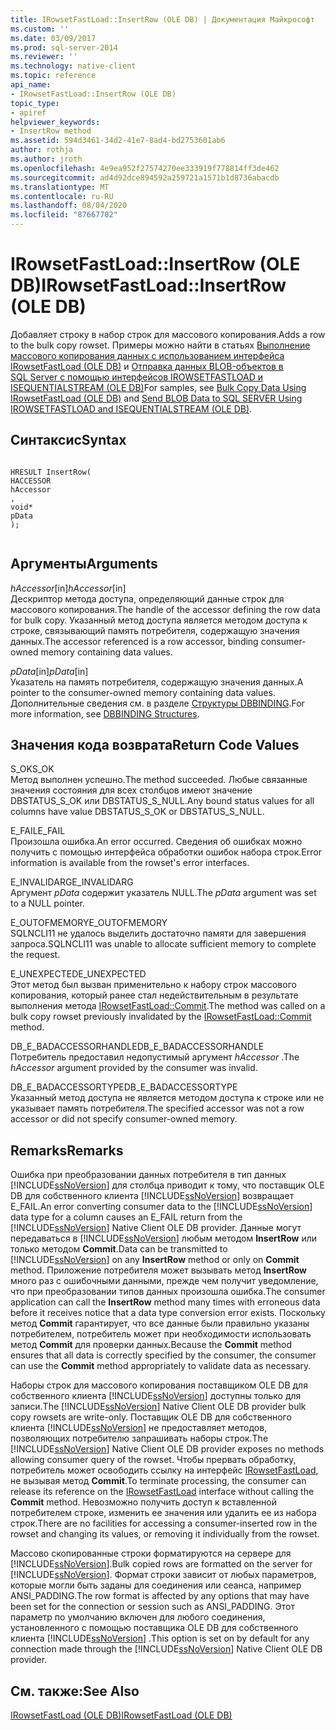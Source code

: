 ```yaml
---
title: IRowsetFastLoad::InsertRow (OLE DB) | Документация Майкрософт
ms.custom: ''
ms.date: 03/09/2017
ms.prod: sql-server-2014
ms.reviewer: ''
ms.technology: native-client
ms.topic: reference
api_name:
- IRowsetFastLoad::InsertRow (OLE DB)
topic_type:
- apiref
helpviewer_keywords:
- InsertRow method
ms.assetid: 594d3461-34d2-41e7-8ad4-bd2753601ab6
author: rothja
ms.author: jroth
ms.openlocfilehash: 4e9ea952f27574270ee333919f778814ff3de462
ms.sourcegitcommit: ad4d92dce894592a259721a1571b1d8736abacdb
ms.translationtype: MT
ms.contentlocale: ru-RU
ms.lasthandoff: 08/04/2020
ms.locfileid: "87667702"
---
```

# <a name="irowsetfastloadinsertrow-ole-db"></a><span data-ttu-id="0d380-102">IRowsetFastLoad::InsertRow (OLE DB)</span><span class="sxs-lookup"><span data-stu-id="0d380-102">IRowsetFastLoad::InsertRow (OLE DB)</span></span>
  <span data-ttu-id="0d380-103">Добавляет строку в набор строк для массового копирования.</span><span class="sxs-lookup"><span data-stu-id="0d380-103">Adds a row to the bulk copy rowset.</span></span> <span data-ttu-id="0d380-104">Примеры можно найти в статьях [Выполнение массового копирования данных с использованием интерфейса IRowsetFastLoad (OLE DB)](../native-client-ole-db-how-to/bulk-copy-data-using-irowsetfastload-ole-db.md) и [Отправка данных BLOB-объектов в SQL Server с помощью интерфейсов IROWSETFASTLOAD и ISEQUENTIALSTREAM (OLE DB)](../native-client-ole-db-how-to/send-blob-data-to-sql-server-using-irowsetfastload-and-isequentialstream-ole-db.md)</span><span class="sxs-lookup"><span data-stu-id="0d380-104">For samples, see [Bulk Copy Data Using IRowsetFastLoad &#40;OLE DB&#41;](../native-client-ole-db-how-to/bulk-copy-data-using-irowsetfastload-ole-db.md) and [Send BLOB Data to SQL SERVER Using IROWSETFASTLOAD and ISEQUENTIALSTREAM &#40;OLE DB&#41;](../native-client-ole-db-how-to/send-blob-data-to-sql-server-using-irowsetfastload-and-isequentialstream-ole-db.md).</span></span>  
  
## <a name="syntax"></a><span data-ttu-id="0d380-105">Синтаксис</span><span class="sxs-lookup"><span data-stu-id="0d380-105">Syntax</span></span>  
  
```  
  
HRESULT InsertRow(  
HACCESSOR  
hAccessor  
,  
void*  
pData  
);  
  
```  
  
## <a name="arguments"></a><span data-ttu-id="0d380-106">Аргументы</span><span class="sxs-lookup"><span data-stu-id="0d380-106">Arguments</span></span>  
 <span data-ttu-id="0d380-107">*hAccessor*[in]</span><span class="sxs-lookup"><span data-stu-id="0d380-107">*hAccessor*[in]</span></span>  
 <span data-ttu-id="0d380-108">Дескриптор метода доступа, определяющий данные строк для массового копирования.</span><span class="sxs-lookup"><span data-stu-id="0d380-108">The handle of the accessor defining the row data for bulk copy.</span></span> <span data-ttu-id="0d380-109">Указанный метод доступа является методом доступа к строке, связывающий память потребителя, содержащую значения данных.</span><span class="sxs-lookup"><span data-stu-id="0d380-109">The accessor referenced is a row accessor, binding consumer-owned memory containing data values.</span></span>  
  
 <span data-ttu-id="0d380-110">*pData*[in]</span><span class="sxs-lookup"><span data-stu-id="0d380-110">*pData*[in]</span></span>  
 <span data-ttu-id="0d380-111">Указатель на память потребителя, содержащую значения данных.</span><span class="sxs-lookup"><span data-stu-id="0d380-111">A pointer to the consumer-owned memory containing data values.</span></span> <span data-ttu-id="0d380-112">Дополнительные сведения см. в разделе [Структуры DBBINDING](https://go.microsoft.com/fwlink/?LinkId=65955).</span><span class="sxs-lookup"><span data-stu-id="0d380-112">For more information, see [DBBINDING Structures](https://go.microsoft.com/fwlink/?LinkId=65955).</span></span>  
  
## <a name="return-code-values"></a><span data-ttu-id="0d380-113">Значения кода возврата</span><span class="sxs-lookup"><span data-stu-id="0d380-113">Return Code Values</span></span>  
 <span data-ttu-id="0d380-114">S_OK</span><span class="sxs-lookup"><span data-stu-id="0d380-114">S_OK</span></span>  
 <span data-ttu-id="0d380-115">Метод выполнен успешно.</span><span class="sxs-lookup"><span data-stu-id="0d380-115">The method succeeded.</span></span> <span data-ttu-id="0d380-116">Любые связанные значения состояния для всех столбцов имеют значение DBSTATUS_S_OK или DBSTATUS_S_NULL.</span><span class="sxs-lookup"><span data-stu-id="0d380-116">Any bound status values for all columns have value DBSTATUS_S_OK or DBSTATUS_S_NULL.</span></span>  
  
 <span data-ttu-id="0d380-117">E_FAIL</span><span class="sxs-lookup"><span data-stu-id="0d380-117">E_FAIL</span></span>  
 <span data-ttu-id="0d380-118">Произошла ошибка.</span><span class="sxs-lookup"><span data-stu-id="0d380-118">An error occurred.</span></span> <span data-ttu-id="0d380-119">Сведения об ошибках можно получить с помощью интерфейса обработки ошибок набора строк.</span><span class="sxs-lookup"><span data-stu-id="0d380-119">Error information is available from the rowset's error interfaces.</span></span>  
  
 <span data-ttu-id="0d380-120">E_INVALIDARG</span><span class="sxs-lookup"><span data-stu-id="0d380-120">E_INVALIDARG</span></span>  
 <span data-ttu-id="0d380-121">Аргумент *pData* содержит указатель NULL.</span><span class="sxs-lookup"><span data-stu-id="0d380-121">The *pData* argument was set to a NULL pointer.</span></span>  
  
 <span data-ttu-id="0d380-122">E_OUTOFMEMORY</span><span class="sxs-lookup"><span data-stu-id="0d380-122">E_OUTOFMEMORY</span></span>  
 <span data-ttu-id="0d380-123">SQLNCLI11 не удалось выделить достаточно памяти для завершения запроса.</span><span class="sxs-lookup"><span data-stu-id="0d380-123">SQLNCLI11 was unable to allocate sufficient memory to complete the request.</span></span>  
  
 <span data-ttu-id="0d380-124">E_UNEXPECTED</span><span class="sxs-lookup"><span data-stu-id="0d380-124">E_UNEXPECTED</span></span>  
 <span data-ttu-id="0d380-125">Этот метод был вызван применительно к набору строк массового копирования, который ранее стал недействительным в результате выполнения метода [IRowsetFastLoad::Commit](irowsetfastload-commit-ole-db.md).</span><span class="sxs-lookup"><span data-stu-id="0d380-125">The method was called on a bulk copy rowset previously invalidated by the [IRowsetFastLoad::Commit](irowsetfastload-commit-ole-db.md) method.</span></span>  
  
 <span data-ttu-id="0d380-126">DB_E_BADACCESSORHANDLE</span><span class="sxs-lookup"><span data-stu-id="0d380-126">DB_E_BADACCESSORHANDLE</span></span>  
 <span data-ttu-id="0d380-127">Потребитель предоставил недопустимый аргумент *hAccessor* .</span><span class="sxs-lookup"><span data-stu-id="0d380-127">The *hAccessor* argument provided by the consumer was invalid.</span></span>  
  
 <span data-ttu-id="0d380-128">DB_E_BADACCESSORTYPE</span><span class="sxs-lookup"><span data-stu-id="0d380-128">DB_E_BADACCESSORTYPE</span></span>  
 <span data-ttu-id="0d380-129">Указанный метод доступа не является методом доступа к строке или не указывает память потребителя.</span><span class="sxs-lookup"><span data-stu-id="0d380-129">The specified accessor was not a row accessor or did not specify consumer-owned memory.</span></span>  
  
## <a name="remarks"></a><span data-ttu-id="0d380-130">Remarks</span><span class="sxs-lookup"><span data-stu-id="0d380-130">Remarks</span></span>  
 <span data-ttu-id="0d380-131">Ошибка при преобразовании данных потребителя в тип данных [!INCLUDE[ssNoVersion](../../includes/ssnoversion-md.md)] для столбца приводит к тому, что поставщик OLE DB для собственного клиента [!INCLUDE[ssNoVersion](../../includes/ssnoversion-md.md)] возвращает E_FAIL.</span><span class="sxs-lookup"><span data-stu-id="0d380-131">An error converting consumer data to the [!INCLUDE[ssNoVersion](../../includes/ssnoversion-md.md)] data type for a column causes an E_FAIL return from the [!INCLUDE[ssNoVersion](../../includes/ssnoversion-md.md)] Native Client OLE DB provider.</span></span> <span data-ttu-id="0d380-132">Данные могут передаваться в [!INCLUDE[ssNoVersion](../../includes/ssnoversion-md.md)] любым методом **InsertRow** или только методом **Commit**.</span><span class="sxs-lookup"><span data-stu-id="0d380-132">Data can be transmitted to [!INCLUDE[ssNoVersion](../../includes/ssnoversion-md.md)] on any **InsertRow** method or only on **Commit** method.</span></span> <span data-ttu-id="0d380-133">Приложение потребителя может вызывать метод **InsertRow** много раз с ошибочными данными, прежде чем получит уведомление, что при преобразовании типов данных произошла ошибка.</span><span class="sxs-lookup"><span data-stu-id="0d380-133">The consumer application can call the **InsertRow** method many times with erroneous data before it receives notice that a data type conversion error exists.</span></span> <span data-ttu-id="0d380-134">Поскольку метод **Commit** гарантирует, что все данные были правильно указаны потребителем, потребитель может при необходимости использовать метод **Commit** для проверки данных.</span><span class="sxs-lookup"><span data-stu-id="0d380-134">Because the **Commit** method ensures that all data is correctly specified by the consumer, the consumer can use the **Commit** method appropriately to validate data as necessary.</span></span>  
  
 <span data-ttu-id="0d380-135">Наборы строк для массового копирования поставщиком OLE DB для собственного клиента [!INCLUDE[ssNoVersion](../../includes/ssnoversion-md.md)] доступны только для записи.</span><span class="sxs-lookup"><span data-stu-id="0d380-135">The [!INCLUDE[ssNoVersion](../../includes/ssnoversion-md.md)] Native Client OLE DB provider bulk copy rowsets are write-only.</span></span> <span data-ttu-id="0d380-136">Поставщик OLE DB для собственного клиента [!INCLUDE[ssNoVersion](../../includes/ssnoversion-md.md)] не предоставляет методов, позволяющих потребителю запрашивать наборы строк.</span><span class="sxs-lookup"><span data-stu-id="0d380-136">The [!INCLUDE[ssNoVersion](../../includes/ssnoversion-md.md)] Native Client OLE DB provider exposes no methods allowing consumer query of the rowset.</span></span> <span data-ttu-id="0d380-137">Чтобы прервать обработку, потребитель может освободить ссылку на интерфейс [IRowsetFastLoad](irowsetfastload-ole-db.md), не вызывая метод **Commit**.</span><span class="sxs-lookup"><span data-stu-id="0d380-137">To terminate processing, the consumer can release its reference on the [IRowsetFastLoad](irowsetfastload-ole-db.md) interface without calling the **Commit** method.</span></span> <span data-ttu-id="0d380-138">Невозможно получить доступ к вставленной потребителем строке, изменить ее значения или удалить ее из набора строк.</span><span class="sxs-lookup"><span data-stu-id="0d380-138">There are no facilities for accessing a consumer-inserted row in the rowset and changing its values, or removing it individually from the rowset.</span></span>  
  
 <span data-ttu-id="0d380-139">Массово скопированные строки форматируются на сервере для [!INCLUDE[ssNoVersion](../../includes/ssnoversion-md.md)].</span><span class="sxs-lookup"><span data-stu-id="0d380-139">Bulk copied rows are formatted on the server for [!INCLUDE[ssNoVersion](../../includes/ssnoversion-md.md)].</span></span> <span data-ttu-id="0d380-140">Формат строки зависит от любых параметров, которые могли быть заданы для соединения или сеанса, например ANSI_PADDING.</span><span class="sxs-lookup"><span data-stu-id="0d380-140">The row format is affected by any options that may have been set for the connection or session such as ANSI_PADDING.</span></span> <span data-ttu-id="0d380-141">Этот параметр по умолчанию включен для любого соединения, установленного с помощью поставщика OLE DB для собственного клиента [!INCLUDE[ssNoVersion](../../includes/ssnoversion-md.md)] .</span><span class="sxs-lookup"><span data-stu-id="0d380-141">This option is set on by default for any connection made through the [!INCLUDE[ssNoVersion](../../includes/ssnoversion-md.md)] Native Client OLE DB provider.</span></span>  
  
## <a name="see-also"></a><span data-ttu-id="0d380-142">См. также:</span><span class="sxs-lookup"><span data-stu-id="0d380-142">See Also</span></span>  
 [<span data-ttu-id="0d380-143">IRowsetFastLoad &#40;OLE DB&#41;</span><span class="sxs-lookup"><span data-stu-id="0d380-143">IRowsetFastLoad &#40;OLE DB&#41;</span></span>](irowsetfastload-ole-db.md)  
  
  
